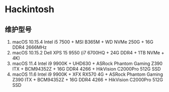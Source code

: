 # Hackintosh

## 维护型号
1. macOS 10.15.4 Intel i5 7500 + MSI B365M + WD NVMe 250G + 16G DDR4 2666MHz
2. macOS 10.15.2 Dell XPS 15 9550 (i7 6700HQ + 24G DDR4 + 1TB NVMe + 4K)
3. macOS 11.4 Intel i9 9900K + UHD630 + ASRock Phantom Gaming Z390 ITX + BCM94352Z + 16G DDR4 4266 + HikVision C2000Pro 512G SSD
4. macOS 11.6 Intel i9 9900K + XFX RX570 4G + ASRock Phantom Gaming Z390 ITX + BCM94352Z + 16G DDR4 4266 + HikVision C2000Pro 512G SSD